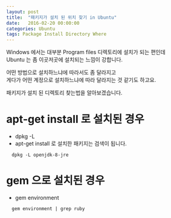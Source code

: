 ```yaml
---
layout: post
title:  "패키지가 설치 된 위치 찾기 in Ubuntu"
date:   2016-02-20 00:00:00 
categories: Ubuntu
tags: Package Install Directory Where
---
```


Windows 에서는 대부분 Program files 디렉토리에 설치가 되는 편인데  
Ubuntu 는 좀 이곳저곳에 설치되는 느낌이 강합니다.  

어떤 방법으로 설치하느냐에 따라서도 좀 달라지고  
게다가 어떤 계정으로 설치하느냐에 따라 달라지는 것 같기도 하고요.  

패키지가 설치 된 디렉토리 찾는법을 알아보겠습니다.

<!--more-->

# apt-get install 로 설치된 경우
  * dpkg -L <packagename>
  * apt-get install 로 설치한 패키지는 검색이 됩니다.

~~~
  dpkg -L openjdk-8-jre
~~~

# gem 으로 설치된 경우
  * gem environment

~~~
  gem environment | grep ruby
~~~

